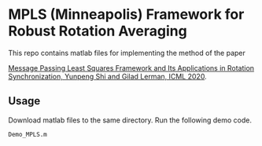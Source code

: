 # MPLS (Minneapolis) Framework for Robust Rotation Averaging

This repo contains matlab files for implementing the method of the paper

[Message Passing Least Squares Framework and Its Applications in Rotation Synchronization, Yunpeng Shi and Gilad Lerman, ICML 2020](https://arxiv.org/pdf/2007.13638.pdf).

## Usage
Download matlab files to the same directory. Run the following demo code.
```
Demo_MPLS.m
```

